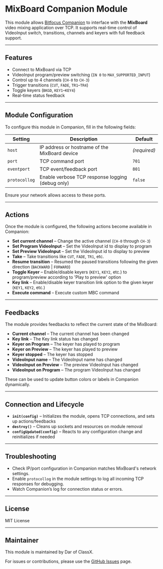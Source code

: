 # MixBoard Companion Module

This module allows [Bitfocus Companion](https://bitfocus.io/companion) to interface with the **MixBoard** video mixing application over TCP. It supports real-time control of VideoInput switch, transitions, channels and keyers with full feedback support.

---

## Features

- Connect to MixBoard via TCP
- VideoInput program/preview switching (`IN 0` to `MAX_SUPPORTED_INPUT`)
- Control up to 4 channels (`CH-0` to `CH-3`)
- Trigger transitions (`CUT`, `FADE`, `TR1`–`TR4`)
- Toggle keyers (`BKGD`, `KEY1`–`KEY4`)
- Real-time status feedback

---

## Module Configuration

To configure this module in Companion, fill in the following fields:

| Setting       | Description                                      | Default |
|---------------|--------------------------------------------------|---------|
| `host`        | IP address or hostname of the MixBoard device    | *(required)* |
| `port`        | TCP command port                                 | `701`   |
| `eventport`   | TCP event/feedback port                          | `801`   |
| `protocollog` | Enable verbose TCP response logging (debug only) | `false` |

Ensure your network allows access to these ports.

---

## Actions

Once the module is configured, the following actions become available in Companion:

- **Set current channel** – Change the active channel (`CH-0` through `CH-3`)
- **Set Program VideoInput** – Set the VideoInput id to display to program
- **Set Preview VideoInput** – Set the VideoInput id to display to preview
- **Take** – Take transitions like `CUT`, `FADE`, `TR1`, etc.
- **Resume transition** – Resumed the paused transitions following the given direction (`BACKWARD` | `FORWARD`)
- **Toggle Keyer** – Enable/disable keyers (`KEY1`, `KEY2`, etc.) to program/preview according to 'Play to preview' option
- **Key link** – Enable/disable keyer transition link option to the given keyer (`KEY1`, `KEY2`, etc.) 
- **Execute command** – Execute custom MBC command
---

## Feedbacks

The module provides feedbacks to reflect the current state of the MixBoard:

- **Current channel** – The current channel has been changed
- **Key link** – The Key link status has changed
- **Keyer on Program** – The keyer has played to program
- **Keyer on Preview** – The keyer has played to preview
- **Keyer stopped** – The keyer has stopped
- **VideoInput name** – The VideoInput name has changed
- **VideoInput on Preview** – The preview VideoInput has changed
- **VideoInput on Program** – The program VideoInput has changed

These can be used to update button colors or labels in Companion dynamically.

---

## Connection and Lifecycle

- **`init(config)`** – Initializes the module, opens TCP connections, and sets up actions/feedbacks
- **`destroy()`** – Cleans up sockets and resources on module removal
- **`configUpdated(config)`** – Reacts to any configuration change and reinitializes if needed

---

## Troubleshooting

- Check IP/port configuration in Companion matches MixBoard's network settings.
- Enable `protocollog` in the module settings to log all incoming TCP responses for debugging.
- Watch Companion’s log for connection status or errors.

---

## License

MIT License

---

## Maintainer

This module is maintained by Dar of ClassX.

For issues or contributions, please use the [GitHub Issues](../../issues) page.

